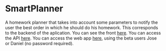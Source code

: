 # SmartPlanner
A homework planner that takes into account some parameters to notify the user the best order in which he should do his homework. This corresponds to the backend of the aplication. You can see the front [here](https://github.com/dalthviz/SmartPlannerFE). You can access the API [here](https://smartplannerbe.herokuapp.com/). You can access the web app [here](https://smartplannerfe.herokuapp.com/), using the beta users Jose or Daniel (no password required).
